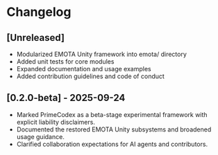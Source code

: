 # Changelog

## [Unreleased]
- Modularized EMOTA Unity framework into emota/ directory
- Added unit tests for core modules
- Expanded documentation and usage examples
- Added contribution guidelines and code of conduct

## [0.2.0-beta] - 2025-09-24
- Marked PrimeCodex as a beta-stage experimental framework with explicit liability disclaimers.
- Documented the restored EMOTA Unity subsystems and broadened usage guidance.
- Clarified collaboration expectations for AI agents and contributors.
